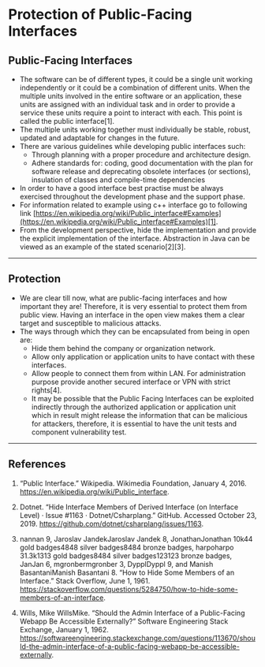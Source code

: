 
# Protection of Public-Facing Interfaces

## Public-Facing Interfaces

- The software can be of different types, it could be a single unit working independently or it could be a combination of different units. When the multiple units involved in the entire software or an application, these units are assigned with an individual task and in order to provide a service these units require a point to interact with each. This point is called the public interface[1].
- The multiple units working together must individually be stable, robust, updated and adaptable for changes in the future.
- There are various guidelines while developing public interfaces such:
    - Through planning with a proper procedure and architecture design.
    - Adhere standards for: coding, good documentation with the plan for software release and deprecating obsolete interfaces (or sections), insulation of classes and compile-time dependencies 
- In order to have a good interface best practise must be always exercised throughout the development phase and the support phase.
- For information related to example using c++ interface go to following link [https://en.wikipedia.org/wiki/Public_interface#Examples](https://en.wikipedia.org/wiki/Public_interface#Examples)[1].
- From the development perspective, hide the implementation and provide the explicit implementation of the interface. Abstraction in Java can be viewed as an example of the stated scenario[2][3].


--------------------------------------------


## Protection
- We are clear till now, what are public-facing interfaces and how important they are! Therefore, it is very essential to protect them from public view. Having an interface in the open view makes them a clear target and susceptible to malicious attacks.
- The ways through which they can be encapsulated from being in open are:
    - Hide them behind the company or organization network.
    - Allow only application or application units to have contact with these interfaces.
    - Allow people to connect them from within LAN. For administration purpose provide another secured interface or VPN with strict rights[4].
    - It may be possible that the Public Facing Interfaces can be exploited indirectly through the authorized application or application unit which in result might release the information that can be malicious for attackers, therefore, it is essential to have the unit tests and component vulnerability test.


--------------------------------------------

## References

1. “Public Interface.” Wikipedia. Wikimedia Foundation, January 4, 2016. https://en.wikipedia.org/wiki/Public_interface.

2. Dotnet. “Hide Interface Members of Derived Interface (on Interface Level) · Issue #1163 · Dotnet/Csharplang.” GitHub. Accessed October 23, 2019. https://github.com/dotnet/csharplang/issues/1163.

3. nannan 9, Jaroslav JandekJaroslav Jandek 8, JonathanJonathan 10k44 gold badges4848 silver badges8484 bronze badges, harpoharpo 31.3k1313 gold badges8484 silver badges123123 bronze badges, JanJan 6, mgronbermgronber 3, DypplDyppl 9, and Manish BasantaniManish Basantani 8. “How to Hide Some Members of an Interface.” Stack Overflow, June 1, 1961. https://stackoverflow.com/questions/5284750/how-to-hide-some-members-of-an-interface.

4. Wills, Mike WillsMike. “Should the Admin Interface of a Public-Facing Webapp Be Accessible Externally?” Software Engineering Stack Exchange, January 1, 1962. https://softwareengineering.stackexchange.com/questions/113670/should-the-admin-interface-of-a-public-facing-webapp-be-accessible-externally.